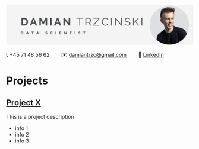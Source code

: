 ![alt text](headline.png)

:telephone_receiver: +45 71 48 56 62 &nbsp;&nbsp;&nbsp;&nbsp;&nbsp;&nbsp; :envelope: [damiantrzc@gmail.com](mailto:damiantrzc@gmail.com) &nbsp;&nbsp;&nbsp;&nbsp;&nbsp;&nbsp; :link: [LinkedIn]("https://www.linkedin.com/in/trzcinskidamian/")

# Projects

## [Project X]("https://github.com/datrz/its.damian/blob/main/Handball_Match_Report_with_PaddleOCR.ipynb")
This is a project description

- info 1
- info 2
- info 3
